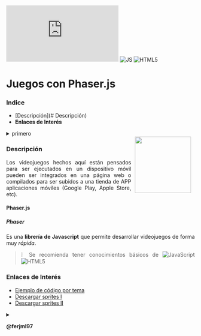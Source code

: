 
![Visitantes](https://img.shields.io/github/watchers/ferjml97/Juegos_Phaser.js?label=Visitantes&style=social)
![JS](https://img.shields.io/badge/-JavaScript-F7DF1E?style=flat-square&logo=javascript&logoColor=ffffff)
![HTML5](https://img.shields.io/badge/-HTML5-%23E44D27?style=flat-square&logo=html5&logoColor=ffffff)

  
# Juegos con Phaser.js

### Indice
  - [Descripción](# Descripción)
  - **Enlaces de Interés**

<!DOCTYPE html>
<html>
<body>
<details>
	<summary>primero</summary>
    	<p hspace="10"><h1>The summary element</h1></p>
      <ul style="list-style-type: none">
        <li style="list-style-type: none"><details><summary>segundo</summary><p hspace="10"><h1>The summary element</h1></p></details></li>
      </ul>
</details>
</body>
</html>

<img src="https://phaser.io/images/img.png" align="right" height="150" width="150" hspace="10">
<div style="text-align: justify;">

### Descripción

Los videojuegos hechos aquí están pensados para ser ejecutados en un dispositivo móvil pueden ser integrados en una página web o compilados para ser subidos a una tienda de APP aplicaciones móviles (Google Play, Apple Store, etc).

#### Phaser.js
  ##### Phaser
  Es una **librería de Javascript** que permite desarrollar videojuegos de forma muy _rápida_.
	
 
> ❕ Se recomienda tener conocimientos básicos de 
> ![JavaScript](https://img.shields.io/badge/-JavaScript-F7DF1E?style=flat-square&logo=javascript&logoColor=ffffff)
> ![HTML5](https://img.shields.io/badge/-HTML5-%23E44D27?style=flat-square&logo=html5&logoColor=ffffff)

  
### Enlaces de Interés
- [Ejemplo de código por tema](https://labs.phaser.io/index.html "Animación | Componentes | Escenas | Texturas | Entre otros.")
- [Descargar sprites I](https://ejemplo.com/ "Descargar sprites I")
- [Descargar sprites II](https://openclipart.org/ "Descargar sprites II")
  
  
<details>
<summary></summary>
  <p><h3>Enlaces</h3></p>
<br>
Thank's ❤ for this dropdown.
</details>

**@ferjml97**



